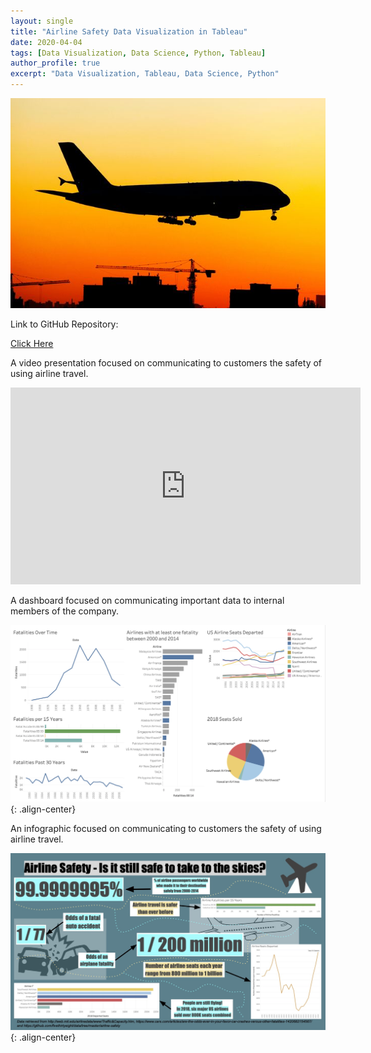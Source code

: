 ```yaml
---
layout: single
title: "Airline Safety Data Visualization in Tableau"
date: 2020-04-04
tags: [Data Visualization, Data Science, Python, Tableau]
author_profile: true
excerpt: "Data Visualization, Tableau, Data Science, Python"
---
```

![Airplane Landing](/images/airline.jpeg "Airline Safety Data Visualization in Tableau")

Link to GitHub Repository:

[Click Here](https://github.com/davidsuffolk/Airline-Safety-Data-Visualization)

A video presentation focused on communicating to customers the safety of using airline travel.

<iframe width="560" height="315" src="https://www.youtube.com/embed/B_ra8erm-Qk" frameborder="0" allow="accelerometer; autoplay; encrypted-media; gyroscope; picture-in-picture" allowfullscreen></iframe>

A dashboard focused on communicating important data to internal members of the company.

![image-center](/images/airline_dashbaord.png){: .align-center}

An infographic focused on communicating to customers the safety of using airline travel.

![image-center](/images/Airline_infographic.jpeg){: .align-center}
